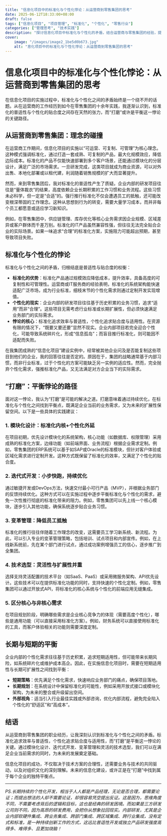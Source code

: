 ```yaml
---
title: "信息化项目中的标准化与个性化悖论：从运营商到零售集团的思考"
date: 2025-06-12T18:33:00+08:00
draft: false
tags: ["信息化项目", "项目管理", "标准化", "个性化", "零售行业"]
categories: ["管理思考", "技术实践"]
description: "探讨信息化项目中标准化与个性化的矛盾，结合运营商与零售集团的经验，提出'打磨'的解决之道。"
cover:
    image: "/images/image2_1be5d0b673.jpg" 
    alt: "息化项目中的标准化与个性化悖论：从运营商到零售集团的思考"
---
```


# 信息化项目中的标准化与个性化悖论：从运营商到零售集团的思考

在信息化项目的实施过程中，标准化与个性化之间的矛盾始终是一个绕不开的话题。从在运营商的工作经历到如今在零售集团的十余年实践，我逐渐认识到，标准化的普适性与个性化的贴合度之间存在天然的张力，而“打磨”或许是平衡这一悖论的关键路径。

## 从运营商到零售集团：理念的碰撞

在运营商工作期间，信息化项目的实施以“可运营、可复制、可管理”为核心理念。这种模式强调标准化，通过打造一套成熟、可复制的产品，最大化规模效应，降低边际成本。标准化的产品不仅能快速部署到多个客户场景，还能通过模块化的分层设计，满足广泛的市场需求。一旦研发完成，这类项目就成为商业资源，可以对外出售、本地化部署或以租代建，利润随着销售规模的扩大而显著提升。

然而，来到零售集团后，我对标准化的普适性产生了质疑。企业内部的研发项目往往是“量体裁衣”的结果，高度依赖企业长期积累的工作习惯和业务流程。这些习惯未必科学，但一定是“合适”的。强行推行标准化不仅会遭遇员工的抵触，还可能改变根深蒂固的工作理念。这种从思想到行为的转变，需要大量学习成本，而并非每个员工都愿意或适应学习新知识。

例如，在零售集团中，供应链管理、库存优化等核心业务需求因企业规模、区域差异或客户群体而千差万别。标准化的IT产品虽然兼容性强，但往往无法完全贴合企业的实际场景。如果一味追求“合理”的标准化方案，实施阻力可能超出预期，甚至导致项目失败。

## 标准化与个性化的悖论

标准化与个性化之间的矛盾，归根结底是普适性与贴合度的权衡：

- **标准化的优势**：标准化产品通过规模效应降低成本，提升效率，具备高度的可复制性和可管理性。运营商或IT服务商的经验表明，标准化的系统架构能快速适配广泛市场，成为行业标准，细枝末节的个性化需求则通过定制开发实现增值。
- **个性化的现实**：企业内部的研发项目往往基于历史积累的业务习惯，追求“适用”而非“合理”。这些项目无需考虑行业标准或长期扩展性，但必须快速满足业务部门的实际需求。
- **悖论的核心**：标准化追求效率与普适性，个性化追求贴合度与适用性。在资源有限的情况下，“既要又要还要”显然不现实。企业内部项目若完全迎合个性化，可能导致系统碎片化，形成“信息孤岛”；而盲目推行标准化，则可能因不适配而失败。

在我集团成熟的“信息化项目”建设实例中，经常被其他企业问及是否能复制这些项目到他们的企业，我的回答往往是否定的。原因在于，集团的战略通常基于内部习惯，而非行业标准，过于个性化的方案可能缺乏另一实例的适应性。然而，完全抛弃个性化需求，强推标准化产品，又无法满足对方企业当下的实际需求。

## “打磨”：平衡悖论的路径

面对这一悖论，我认为“打磨”是可能的解决之道。打磨意味着通过持续优化，在标准化与个性化之间找到平衡点，既满足企业当前的业务需求，又为未来的扩展性保留空间。以下是一些具体的实践建议：

### 1. 模块化设计：标准化内核+个性化外延
在项目初期，优先设计模块化的系统架构，核心功能（如数据库、权限管理）采用成熟的标准化方案，边缘功能（如前端界面、业务流程）根据企业需求定制。例如，零售集团的ERP系统可以基于如SAP或Oracle的标准模块，但针对客户体验或区域化需求进行定制开发。这种方式既保留了标准化的效率，又满足了个性化的贴合度。

### 2. 迭代式开发：小步快跑，持续优化
通过敏捷开发或DevOps方法，快速交付最小可行产品（MVP），并根据业务部门的反馈持续优化。这种方式可以在实施过程中逐步平衡标准化与个性化的需求，避免一次性推行彻底的标准化带来的阻力。例如，零售集团可以先上线一个核心模块，逐步引入其他功能，确保系统逐步贴合业务习惯。

### 3. 变革管理：降低员工抵触
标准化的推行往往伴随着工作理念的改变，这需要员工学习新系统、新流程。为此，可以引入专业的变革管理策略，包括培训、试点项目和内部宣传。例如，在上线新系统前，先在某个部门进行试点，通过成功案例增强员工的信心，逐步推广到全集团。

### 4. 技术选型：灵活性与扩展性并重
选择支持灵活配置的技术平台（如SaaS、PaaS）或采用微服务架构、API优先设计。这些技术可以在提供标准化功能的同时，支持快速的个性化定制。例如，零售集团可以通过开放式API，将标准化的核心系统与个性化的前端应用无缝集成。

### 5. 区分核心与非核心需求
在项目规划阶段，明确哪些需求是企业核心竞争力的体现（需要高度个性化），哪些是通用功能（可以直接采用标准化方案）。例如，财务系统可以直接使用标准化的工具，而客户体验相关的功能则需要深度定制。

## 长期与短期的平衡

企业内部的个性化需求往往基于历史积累，追求短期适用性，但可能带来长期风险，如系统碎片化或维护成本高企。因此，在实施信息化项目时，需要在短期适用性与长期可扩展性之间找到平衡：

- **短期策略**：优先满足个性化需求，快速响应业务部门的痛点，确保项目落地。
- **长期规划**：在系统设计中保留标准化的可能性，例如采用开放式接口或模块化架构，为未来的整合或升级留出空间。
- **外部视角**：适当引入行业最佳实践或外部咨询，优化内部流程，避免完全陷入个性化的“舒适区”和“高成本”。

## 结语

从运营商到零售集团的职业经历，让我深刻认识到标准化与个性化之间的矛盾。标准化追求效率与普适性，个性化追求贴合度与适用性，而“打磨”是平衡这一悖论的关键。通过模块化设计、迭代式开发、变革管理和灵活的技术选型，我们可以在满足企业当前需求的同时，为未来的发展奠定基础。

信息化项目的成功，不仅取决于技术方案的合理性，还需要业务与技术的共同驱动，以及对组织文化的深刻理解。未来的信息化建设，或许正是在“打磨”中找到属于每个企业的独特平衡点。

---
*PS.长期持续的个性化开发，相当于人人都是产品经理，无论是否合理，都需要论证；而提出想法的人却不需要论证，却很容易凭空提出反证。这是因为，思维角度不同，不需要考虑背后的逻辑和目标，这也是经典的研发困境。而如果是三方研发公司则不同，因为高昂的研发费用，会把你从想象拉回现实。内部研发，尤其是企业内部软硬件集成、跨业务集成、跨部门集成、跨区域集成、跨行业集成，没有定式和标准，是一种持续创新工作的方式，这远比普适性开发或独立产品研发强度高得多、难得多、且更加烧脑！*